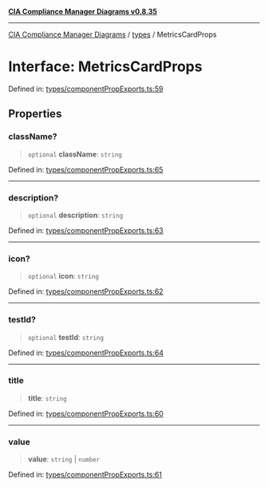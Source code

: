 [**CIA Compliance Manager Diagrams v0.8.35**](../../README.md)

***

[CIA Compliance Manager Diagrams](../../modules.md) / [types](../README.md) / MetricsCardProps

# Interface: MetricsCardProps

Defined in: [types/componentPropExports.ts:59](https://github.com/Hack23/cia-compliance-manager/blob/b297770fc62abf558e2711cd029bbbe74e6c5cfb/src/types/componentPropExports.ts#L59)

## Properties

### className?

> `optional` **className**: `string`

Defined in: [types/componentPropExports.ts:65](https://github.com/Hack23/cia-compliance-manager/blob/b297770fc62abf558e2711cd029bbbe74e6c5cfb/src/types/componentPropExports.ts#L65)

***

### description?

> `optional` **description**: `string`

Defined in: [types/componentPropExports.ts:63](https://github.com/Hack23/cia-compliance-manager/blob/b297770fc62abf558e2711cd029bbbe74e6c5cfb/src/types/componentPropExports.ts#L63)

***

### icon?

> `optional` **icon**: `string`

Defined in: [types/componentPropExports.ts:62](https://github.com/Hack23/cia-compliance-manager/blob/b297770fc62abf558e2711cd029bbbe74e6c5cfb/src/types/componentPropExports.ts#L62)

***

### testId?

> `optional` **testId**: `string`

Defined in: [types/componentPropExports.ts:64](https://github.com/Hack23/cia-compliance-manager/blob/b297770fc62abf558e2711cd029bbbe74e6c5cfb/src/types/componentPropExports.ts#L64)

***

### title

> **title**: `string`

Defined in: [types/componentPropExports.ts:60](https://github.com/Hack23/cia-compliance-manager/blob/b297770fc62abf558e2711cd029bbbe74e6c5cfb/src/types/componentPropExports.ts#L60)

***

### value

> **value**: `string` \| `number`

Defined in: [types/componentPropExports.ts:61](https://github.com/Hack23/cia-compliance-manager/blob/b297770fc62abf558e2711cd029bbbe74e6c5cfb/src/types/componentPropExports.ts#L61)
